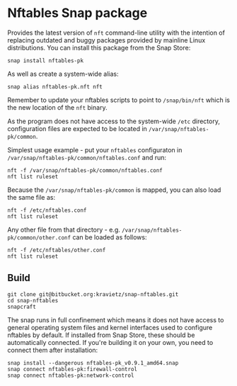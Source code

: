 # Nftables Snap package

Provides the latest version of `nft` command-line utility with the intention of replacing outdated and buggy packages
provided by mainline Linux distributions. You can install this package from the Snap Store:

    snap install nftables-pk

As well as create a system-wide alias:

    snap alias nftables-pk.nft nft

Remember to update your nftables scripts to point to `/snap/bin/nft` which is the new location of the `nft` binary.

As the program does not have access to the system-wide `/etc` directory, configuration files are expected
to be located in `/var/snap/nftables-pk/common`.

Simplest usage example - put your `nftables` configuraton in `/var/snap/nftables-pk/common/nftables.conf` and run:

    nft -f /var/snap/nftables-pk/common/nftables.conf
    nft list ruleset
    
Because the `/var/snap/nftables-pk/common` is mapped, you can also load the same file as:
    
    nft -f /etc/nftables.conf
    nft list ruleset
    
Any other file from that directory - e.g. `/var/snap/nftables-pk/common/other.conf` can be loaded as follows:

    nft -f /etc/nftables/other.conf
    nft list ruleset

## Build

    git clone git@bitbucket.org:kravietz/snap-nftables.git
    cd snap-nftables
    snapcraft
    
The snap runs in full confinement which means it does not have access to general operating system files and
kernel interfaces used to configure nftables by default. If installed from Snap Store, these should be automatically
connected. If you're building it on your own, you need to connect them after installation: 

    snap install --dangerous nftables-pk_v0.9.1_amd64.snap
    snap connect nftables-pk:firewall-control
    snap connect nftables-pk:network-control




